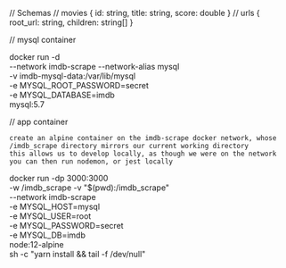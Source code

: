 // Schemas
// movies
{
	id: string,
	title: string,
	score: double
}
// urls
{
	root_url: string,
	children: string[]
}




// mysql container

docker run -d \
    --network imdb-scrape --network-alias mysql \
    -v imdb-mysql-data:/var/lib/mysql \
    -e MYSQL_ROOT_PASSWORD=secret \
    -e MYSQL_DATABASE=imdb \
    mysql:5.7


// app container

    create an alpine container on the imdb-scrape docker network, whose /imdb_scrape directory mirrors our current working directory
    this allows us to develop locally, as though we were on the network
    you can then run nodemon, or jest locally

docker run -dp 3000:3000 \
  -w /imdb_scrape -v "$(pwd):/imdb_scrape" \
  --network imdb-scrape \
  -e MYSQL_HOST=mysql \
  -e MYSQL_USER=root \
  -e MYSQL_PASSWORD=secret \
  -e MYSQL_DB=imdb \
  node:12-alpine \
  sh -c "yarn install && tail -f /dev/null"

